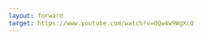 ```yaml
---
layout: forward
target: https://www.youtube.com/watch?v=dQw4w9WgXcQ
---
```


<script>
    window.location.replace("https://www.youtube.com/watch?v=dQw4w9WgXcQ");
</script>